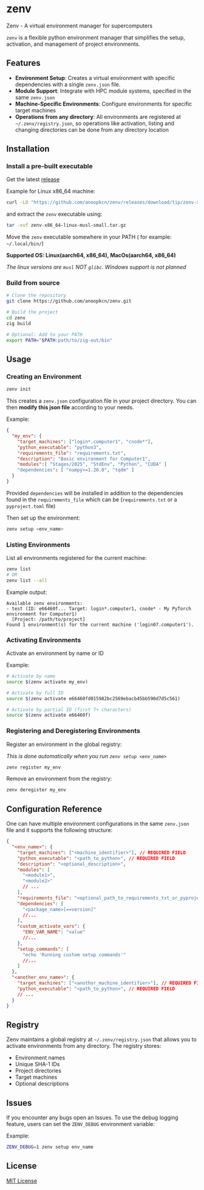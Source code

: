 # zenv

Zenv - A virtual environment manager for supercomputers

`zenv` is a flexible python environment manager that simplifies the setup, activation, and management of project environments.

## Features

- **Environment Setup**: Creates a virtual environment with specific dependencies with a single `zenv.json` file.
- **Module Support**: Integrate with HPC module systems, specified in the same `zenv.json`
- **Machine-Specific Environments**: Configure environments for specific target machines
- **Operations from any directory**: All environments are registered at `~/.zenv/registry.json`, so operations like activation, listing and changing directories can be done from any directory location

## Installation

### Install a pre-built executable

Get the latest [release](https://github.com/anoopkcn/zenv/releases)

Example for Linux x86_64 machine:

```bash
curl -LO "https://github.com/anoopkcn/zenv/releases/download/tip/zenv-x86_64-linux-musl-small.tar.gz"
```

and extract the `zenv` executable using:

```bash
tar -xvf zenv-x86_64-linux-musl-small.tar.gz

```

Move the `zenv` executable somewhere in your PATH ( for example: `~/.local/bin/`)

**Supported OS: Linux(aarch64, x86_64), MacOs(aarch64, x86_64)**

_The linux versions are `musl` NOT `glibc`. Windows support is not planned_

### Build from source

```bash
# Clone the repository
git clone https://github.com/anoopkcn/zenv.git

# Build the project
cd zenv
zig build

# Optional: Add to your PATH
export PATH="$PATH:path/to/zig-out/bin"
```

## Usage

### Creating an Environment

```bash
zenv init
```

This creates a `zenv.json` configuration file in your project directory. You can then **modify this json file** according to your needs.

Example:

```json
{
  "my_env": {
    "target_machines": ["login*.computer1", "cnode*"],
    "python_executable": "python3",
    "requirements_file": "requirements.txt",
    "description": "Basic environment for Computer1",
    "modules":[ "Stages/2025", "StdEnv", "Python", "CUDA" ]
    "dependencies": [ "numpy>=1.20.0", "tqdm" ]
  }
}
```

Provided `dependencies` will be installed in addition to the dependencies found in the `requirements_file` which can be (`requirements.txt` or a `pyproject.toml` file)

Then set up the environment:

```bash
zenv setup <env_name>
```

### Listing Environments

List all environments registered for the current machine:

```bash
zenv list
# OR
zenv list --all
```

Example output:

```
Available zenv environments:
- test (ID: e66460f... Target: login*.computer1, cnode* - My PyTorch environment for Computer1)
  [Project: /path/to/project]
Found 1 environment(s) for the current machine ('login07.computer1').
```

### Activating Environments

Activate an environment by name or ID

Example:

```bash
# Activate by name
source $(zenv activate my_env)

# Activate by full ID
source $(zenv activate e66460fd015982bc2569ebacb45bb590d7d5c561)

# Activate by partial ID (first 7+ characters)
source $(zenv activate e66460f)
```

### Registering and Deregistering Environments

Register an environment in the global registry:

_This is done automatically when you run `zenv setup <env_name>`_

```bash
zenv register my_env
```

Remove an environment from the registry:

```bash
zenv deregister my_env
```

## Configuration Reference

One can have multiple environment configurations in the same `zenv.json` file and it supports the following structure:

```json
{
  "<env_name>": {
    "target_machines": ["<machine_identifier>"], // REQUIRED FIELD
    "python_executable": "<path_to_python>", // REQUIRED FIELD
    "description": "<optional_description>",
    "modules": [
      "<module1>",
      "<module2>"
      // ...
    ],
    "requirements_file": "<optional_path_to_requirements_txt_or_pyproject_toml>",
    "dependencies": [
      "<package_name>[==version]"
      //...
    ],
    "custom_activate_vars": {
      "ENV_VAR_NAME": "value"
      //...
    },
    "setup_commands": [
      "echo 'Running custom setup commands'"
      //...
    ]
  },
  "<another_env_name>": {
    "target_machines": ["<anothor_machine_identifier>"], // REQUIRED FIELD
    "python_executable": "<path_to_python>", // REQUIRED FIELD
    // ...
  }
}
```

## Registry

Zenv maintains a global registry at `~/.zenv/registry.json` that allows you to activate environments from any directory. The registry stores:

- Environment names
- Unique SHA-1 IDs
- Project directories
- Target machines
- Optional descriptions

## Issues

If you encounter any bugs open an Issues. To use the debug logging feature, users can set the `ZENV_DEBUG` environment variable:

Example:

```bash
ZENV_DEBUG=1 zenv setup env_name
```

## License

[MIT License](LICENSE)
